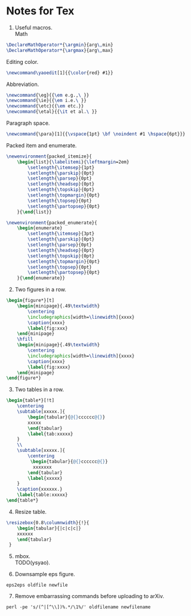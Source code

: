 # Notes for Tex

1. Useful macros. <br/>
Math
```tex
\DeclareMathOperator*{\argmin}{arg\,min}
\DeclareMathOperator*{\argmax}{arg\,max}
```

Editing color.
```tex
\newcommand\yaoedit[1]{{\color{red} #1}}
```

Abbreviation.
```tex
\newcommand{\eg}{{\em e.g.,\ }}
\newcommand{\ie}{{\em i.e.\ }}
\newcommand{\etc}{{\em etc.}}
\newcommand{\etal}{{\it et al.\ }}
```

Paragraph space.
```tex
\newcommand{\para}[1]{{\vspace{1pt} \bf \noindent #1 \hspace{6pt}}}
```

Packed item and enumerate.
```tex
\newenvironment{packed_itemize}{
	\begin{list}{\labelitemi}{\leftmargin=2em}
		\setlength{\itemsep}{1pt}
		\setlength{\parskip}{0pt}
		\setlength{\parsep}{0pt}
		\setlength{\headsep}{0pt}
		\setlength{\topskip}{0pt}
		\setlength{\topmargin}{0pt}
		\setlength{\topsep}{0pt}
		\setlength{\partopsep}{0pt}  
	}{\end{list}}

\newenvironment{packed_enumerate}{
	\begin{enumerate}
		\setlength{\itemsep}{3pt}
		\setlength{\parskip}{0pt}
		\setlength{\parsep}{0pt}
		\setlength{\headsep}{0pt}
		\setlength{\topskip}{0pt}
		\setlength{\topmargin}{0pt}
		\setlength{\topsep}{0pt}
		\setlength{\partopsep}{0pt}
	}{\end{enumerate}}
```

2. Two figures in a row.
```tex
\begin{figure*}[t]
    \begin{minipage}{.49\textwidth}
        \centering
        \includegraphics[width=\linewidth]{xxxx}
        \caption{xxxx}
        \label{fig:xxx}
    \end{minipage}
    \hfill
    \begin{minipage}{.49\textwidth}
        \centering
        \includegraphics[width=\linewidth]{xxxx}
        \caption{xxxx}
        \label{fig:xxxx}
    \end{minipage}
\end{figure*}
```

3. Two tables in a row.
```tex
\begin{table*}[!t]
    \centering
    \subtable[xxxxx.]{
        \begin{tabular}{@{}cccccc@{}}
        xxxxx
        \end{tabular}
        \label{tab:xxxxx}
    }
    \\
    \subtable[xxxxx.]{
        \centering
         \begin{tabular}{@{}cccccc@{}}
          xxxxxxx
        \end{tabular}
        \label{xxxxx}
    }
    \caption{xxxxxx.}
    \label{table:xxxxx}
\end{table*}
```

4. Resize table.
```tex
\resizebox{0.8\columnwidth}{!}{
    \begin{tabular}{|c|c|c|}
    xxxxxx
    \end{tabular}
 }
```

5. mbox.<br/>
TODO(ysyao).

6. Downsample eps figure.
```shell
eps2eps oldfile newfile
```

7. Remove embarrassing commands before uploading to arXiv.
```shell
perl -pe 's/(^|[^\\])%.*/\1%/' oldfilename newfilename
```
